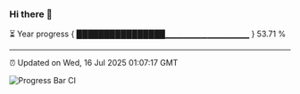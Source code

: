 ### Hi there 👋

⏳ Year progress { ████████████████▁▁▁▁▁▁▁▁▁▁▁▁▁▁ } 53.71 %

---

⏰ Updated on Wed, 16 Jul 2025 01:07:17 GMT

![Progress Bar CI](https://github.com/code-lakshay/GitHub-Actions-Demo/workflows/Progress%20Bar%20CI/badge.svg)

